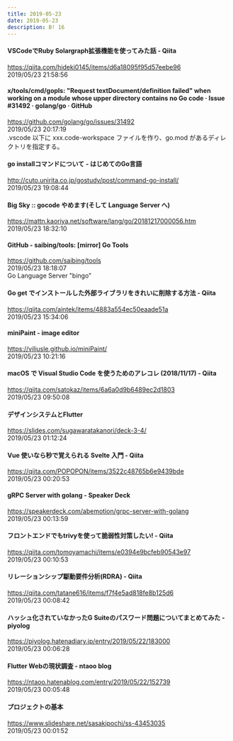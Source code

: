 ```yaml
---
title: 2019-05-23
date: 2019-05-23
description: B! 16
---
```


#### VSCodeでRuby Solargraph拡張機能を使ってみた話 - Qiita
https://qiita.com/hideki0145/items/d6a18095f95d57eebe96<br>
2019/05/23 21:58:56<br>


#### x/tools/cmd/gopls: "Request textDocument/definition failed" when working on a module whose upper directory contains no Go code · Issue #31492 · golang/go · GitHub
https://github.com/golang/go/issues/31492<br>
2019/05/23 20:17:19<br>
.vscode 以下に xxx.code-workspace ファイルを作り、go.mod があるディレクトリを指定する。


#### go installコマンドについて - はじめてのGo言語
http://cuto.unirita.co.jp/gostudy/post/command-go-install/<br>
2019/05/23 19:08:44<br>


#### Big Sky :: gocode やめます(そして Language Server へ)
https://mattn.kaoriya.net/software/lang/go/20181217000056.htm<br>
2019/05/23 18:32:10<br>


#### GitHub - saibing/tools: [mirror] Go Tools
https://github.com/saibing/tools<br>
2019/05/23 18:18:07<br>
Go Language Server "bingo"


#### Go get でインストールした外部ライブラリをきれいに削除する方法 - Qiita
https://qiita.com/aintek/items/4883a554ec50eaade51a<br>
2019/05/23 15:34:06<br>


#### miniPaint - image editor
https://viliusle.github.io/miniPaint/<br>
2019/05/23 10:21:16<br>


#### macOS で Visual Studio Code を使うためのアレコレ (2018/11/17) - Qiita
https://qiita.com/satokaz/items/6a6a0d9b6489ec2d1803<br>
2019/05/23 09:50:08<br>


#### デザインシステムとFlutter
https://slides.com/sugawaratakanori/deck-3-4/<br>
2019/05/23 01:12:24<br>


#### Vue 使いなら秒で覚えられる Svelte 入門 - Qiita
https://qiita.com/POPOPON/items/3522c48765b6e9439bde<br>
2019/05/23 00:20:53<br>


#### gRPC Server with golang - Speaker Deck
https://speakerdeck.com/abemotion/grpc-server-with-golang<br>
2019/05/23 00:13:59<br>


#### フロントエンドでもtrivyを使って脆弱性対策したい! - Qiita
https://qiita.com/tomoyamachi/items/e0394e9bcfeb90543e97<br>
2019/05/23 00:10:53<br>


#### リレーションシップ駆動要件分析(RDRA) - Qiita
https://qiita.com/tatane616/items/f7f4e5ad818fe8b125d6<br>
2019/05/23 00:08:42<br>


#### ハッシュ化されていなかったG Suiteのパスワード問題についてまとめてみた - piyolog
https://piyolog.hatenadiary.jp/entry/2019/05/22/183000<br>
2019/05/23 00:06:28<br>


#### Flutter Webの現状調査 - ntaoo blog
https://ntaoo.hatenablog.com/entry/2019/05/22/152739<br>
2019/05/23 00:05:48<br>


#### プロジェクトの基本
https://www.slideshare.net/sasakipochi/ss-43453035<br>
2019/05/23 00:01:52<br>


